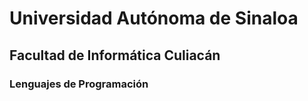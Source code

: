 # Universidad Autónoma de Sinaloa
## Facultad de Informática Culiacán
### Lenguajes de Programación
